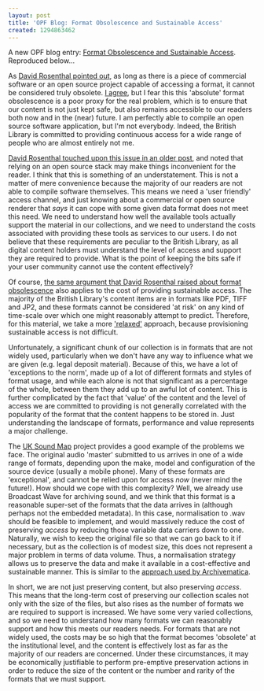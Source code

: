 ```yaml
---
layout: post
title: 'OPF Blog: Format Obsolescence and Sustainable Access'
created: 1294863462
---
```

A new OPF blog entry: <a href="http://www.openplanetsfoundation.org/node/592">Format Obsolescence and Sustainable Access</a>. Reproduced below...
<!--break-->
As  <a href="http://blog.dshr.org/2010/12/rob-sharpes-case-for-format-migration.html">David Rosenthal pointed out</a>, as long as there is a piece of commercial software or an open source project capable of accessing a format, it cannot be considered truly obsolete. <a href="http://www.openplanetsfoundation.org/node/590">I agree</a>, but I fear this this 'absolute' format obsolescence is a poor proxy for the real problem, which is to ensure that our content is not just kept safe, but also remains accessible to our readers both now and in the (near) future. I am perfectly able to compile an open source software application, but I'm not everybody.  Indeed, the British Library is committed to providing continuous access for a wide range of people who are almost entirely not me.

<a href="http://blog.dshr.org/2007/04/format-obsolescence-scenarios.html">David Rosenthal touched upon this issue in an older post</a>, and noted that relying on an open source stack may make things inconvenient for the reader. I think that this is something of an understatement. This is not a matter of mere convenience because the majority of our readers are not able to compile software themselves.  This means we need a 'user friendly' access channel, and just knowing about a commercial or open source renderer that <i>says</i> it can cope with some given data format does not meet this need. We need to understand how well the available tools actually support the material in our collections, and we need to understand the costs associated with providing these tools as services to our users. I do not believe that these requirements are peculiar to the British Library, as all digital content holders must understand the level of access and support they are required to provide. What is the point of keeping the bits safe if your user community cannot use the content effectively? 

Of course, <a href="http://blog.dshr.org/2010/11/half-life-of-digital-formats.html">the same argument that David Rosenthal raised about format obsolescence</a> also applies to the cost of providing sustainable access. The majority of the British Library's content items are in formats like PDF, TIFF and JP2, and these formats cannot be considered 'at risk' on any kind of time-scale over which one might reasonably attempt to predict. Therefore, for this material, we take a more <a href="http://blog.dshr.org/2007/05/format-obsolescence-prostate-cancer-of.html">'relaxed'</a> approach, because provisioning sustainable access is not difficult. 

Unfortunately, a significant chunk of our collection is in formats that are not widely used, particularly when we don't have any way to influence what we are given (e.g. legal deposit material). Because of this, we have a lot of 'exceptions to the norm', made up of a lot of different formats and styles of format usage, and while each alone is not that significant as a percentage of the whole, between them they add up to an awful lot of content. This is further complicated by the fact that 'value' of the content and the level of access we are committed to providing is not generally correlated with the popularity of the format that the content happens to be stored in. Just understanding the landscape of formats, performance and value represents a major challenge.

The <a href="http://sounds.bl.uk/uksoundmap">UK Sound Map</a> project provides a good example of the problems we face. The original audio 'master' submitted to us arrives in one of a wide range of formats, depending upon the make, model and configuration of the source device (usually a mobile phone). Many of these formats are 'exceptional', and cannot be relied upon for access <i>now</i> (never mind the future!). How should we cope with this complexity? Well, we already use Broadcast Wave for archiving sound, and we think that this format is a reasonable super-set of the formats that the data arrives in (although perhaps not the embedded metadata). In this case, normalisation to .wav should be feasible to implement, and would massively reduce the cost of preserving <i>access</i> by reducing those variable data carriers down to one. Naturally, we wish to keep the original file so that we can go back to it if necessary, but as the collection is of modest size, this does not represent a major problem in terms of data volume. Thus, a normalisation strategy allows us to preserve the data and make it available in a cost-effective and sustainable manner. This is similar to the <a href="http://archivematica.org/wiki/index.php?title=Media_type_preservation_plans">approach used by Archivematica</a>. 

In short, we are not just preserving content, but also preserving <i>access</i>. This means that the long-term cost of preserving our collection scales not only with the size of the files, but also rises as the number of formats we are required to support is increased. We have some very varied collections, and so we need to understand how many formats we can reasonably support and how this meets our readers needs. For formats that are not widely used, the costs may be so high that the format becomes 'obsolete' at the institutional level, and the content is effectively lost as far as the majority of our readers are concerned. Under these circumstances, it may be economically justifiable to perform pre-emptive preservation actions in order to reduce the size of the content or the number and rarity of the formats that we must support.

